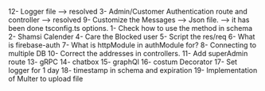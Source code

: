 12- Logger file --> resolved
3- Admin/Customer Authentication route and controller --> resolved
9- Customize the Messages --> Json file. --> it has been done tsconfig.ts options.
1- Check how to use the method in schema
2- Shamsi Calender
4- Care the Blocked user
5- Script the res/req
6- What is firebase-auth
7- What is httpModule in authModule for?
8- Connecting to multiple DB
10- Correct the addresses in controllers.
11- Add superAdmin route
13- gRPC
14- chatbox
15- graphQl
16- costum Decorator
17- Set logger for 1 day
18- timestamp in schema and expiration
19- Implementation of Multer to upload file
